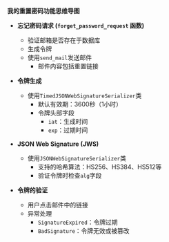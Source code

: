 

**我的重置密码功能思维导图**

- **忘记密码请求 (`forget_password_request` 函数)**
  - 验证邮箱是否存在于数据库
  - 生成令牌
  - 使用`send_mail`发送邮件
    - 邮件内容包括重置链接

- **令牌生成**
  - 使用`TimedJSONWebSignatureSerializer`类
    - 默认有效期：3600秒（1小时）
    - 令牌头部字段
      - `iat`：生成时间
      - `exp`：过期时间

- **JSON Web Signature (JWS)**
  - 使用`JSONWebSignatureSerializer`类
    - 支持的哈希算法：HS256、HS384、HS512等
    - 验证令牌时检查`alg`字段

- **令牌的验证**
  - 用户点击邮件中的链接
  - 异常处理
    - `SignatureExpired`：令牌过期
    - `BadSignature`：令牌无效或被篡改

